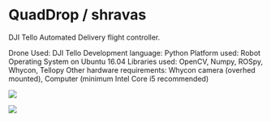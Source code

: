 # QuadDrop / shravas

DJI Tello Automated Delivery flight controller. 

Drone Used: DJI Tello
Development language: Python
Platform used: Robot Operating System on Ubuntu 16.04
Libraries used: OpenCV, Numpy, ROSpy, Whycon, Tellopy
Other hardware requirements: Whycon camera (overhed mounted), Computer (minimum Intel Core i5
recommended)
 
**![](https://lh6.googleusercontent.com/jxIRr7h1CGWM1juQs6QcfnN04Cgam8tDavs61m5kvXAbaa6L2Etmb0C_cIjhtjthoJCOd1jKm5F_kc0cSeUW0nzeENxKY6CPeBmKkPxDtvjcGJbeYTkr1PxTbGvkh_3i_IyqjSYQyVA)**


**![](https://lh3.googleusercontent.com/40bpkt95Bv9qw4K5kLbN7Br1wSEQ26u-ukU5_wT-S5F5rhaPM4Nd7s8h1WXCTceUuTVvLIjKph1jOC3Di1HKHMzSc2Ql0UN-Wi-E7kkeWWPFgzIdO_IlbrZGiM8H6BeOE356s5DGvns)**
